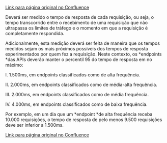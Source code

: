 [Link para página original no Confluence](https://openfinancebrasil.atlassian.net/wiki/spaces/OF/pages/17891396)

Deverá ser medido o tempo de resposta de cada requisição, ou seja, o tempo transcorrido entre o recebimento de uma requisição que não ultrapassa os limites de tráfego e o momento em que a requisição é completamente respondida.

Adicionalmente, esta medição deverá ser feita de maneira que os tempos medidos sejam os mais próximos possíveis dos tempos de resposta experimentados por quem fez a requisição. Neste contexto, os *endpoints *das APIs deverão manter o percentil 95 do tempo de resposta em no máximo:

I. 1.500ms, em endpoints classificados como de alta frequência.

II. 2.000ms, em endpoints classificados como de média-alta frequência.

III. 2.000ms, em endpoints classificados como de média frequência.

IV. 4.000ms, em endpoints classificados como de baixa frequência.

Por exemplo, em um dia que um *endpoint *de alta frequência receba 10.000 requisições, o tempo de resposta de pelo menos 9.500 requisições deve ser inferior a 1.500ms.

[Link para página original no Confluence](https://openfinancebrasil.atlassian.net/wiki/spaces/OF/pages/17891396)